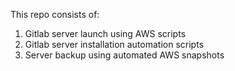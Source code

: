This repo consists of:
1. Gitlab server launch using AWS scripts
2. Gitlab server installation automation scripts
3. Server backup using automated AWS snapshots
